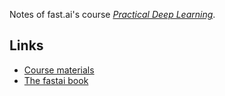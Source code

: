 Notes of fast.ai's course [*Practical Deep Learning*](https://course.fast.ai/).

## Links

- [Course materials](https://course.fast.ai/)
- [The fastai book](https://github.com/fastai/fastbook)